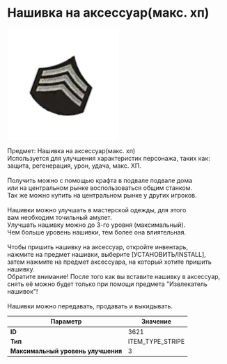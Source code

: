 # Нашивка на аксессуар(макс. хп)

![Item Image](../img/3621.webp?raw=true)

Предмет: Нашивка на аксессуар(макс. хп)<br>Используется для улучшения характеристик персонажа, таких как:<br>защита, регенерация, урон, удача, макс. ХП.<br><br>Получить можно с помощью крафта в подвале подвале дома<br>или на центральном рынке воспользоваться общим станком.<br>Так же можно купить на центральном рынке у других игроков.<br><br>Нашивки можно улучшать в мастерской одежды, для этого<br>вам необходим точильный амулет.<br>Улучшать нашивку можно до 3-го уровня (максимальный).<br>Чем больше уровень нашивки, тем более она влиятельная.<br><br>Чтобы пришить нашивку на аксессуар, откройте инвентарь,<br>нажмите на предмет нашивки, выберите [УСТАНОВИТЬ/INSTALL],<br>затем нажмите на предмет аксессуара, на который хотите пришить<br>нашивку.<br>Обратите внимание! После того как вы вставите нашивку в аксессуар,<br>снять её можно будет только при помощи предмета "Извлекатель нашивок"!<br><br>Нашивки можно передавать, продавать и выкидывать.


| Параметр | Значение |
|----------|----------|
| **ID** | 3621 |
| **Тип** | ITEM_TYPE_STRIPE |
| **Максимальный уровень улучшения** | 3 |

